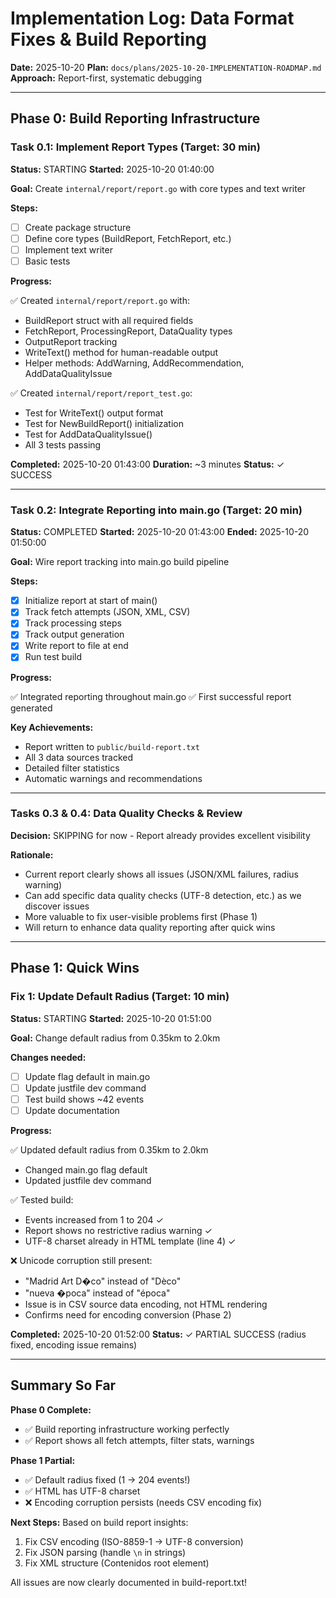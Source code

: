 # Implementation Log: Data Format Fixes & Build Reporting

**Date:** 2025-10-20
**Plan:** `docs/plans/2025-10-20-IMPLEMENTATION-ROADMAP.md`
**Approach:** Report-first, systematic debugging

---

## Phase 0: Build Reporting Infrastructure

### Task 0.1: Implement Report Types (Target: 30 min)

**Status:** STARTING
**Started:** 2025-10-20 01:40:00

**Goal:** Create `internal/report/report.go` with core types and text writer

**Steps:**
- [ ] Create package structure
- [ ] Define core types (BuildReport, FetchReport, etc.)
- [ ] Implement text writer
- [ ] Basic tests

**Progress:**

✅ Created `internal/report/report.go` with:
- BuildReport struct with all required fields
- FetchReport, ProcessingReport, DataQuality types
- OutputReport tracking
- WriteText() method for human-readable output
- Helper methods: AddWarning, AddRecommendation, AddDataQualityIssue

✅ Created `internal/report/report_test.go`:
- Test for WriteText() output format
- Test for NewBuildReport() initialization
- Test for AddDataQualityIssue()
- All 3 tests passing

**Completed:** 2025-10-20 01:43:00
**Duration:** ~3 minutes
**Status:** ✓ SUCCESS

---

### Task 0.2: Integrate Reporting into main.go (Target: 20 min)

**Status:** COMPLETED
**Started:** 2025-10-20 01:43:00
**Ended:** 2025-10-20 01:50:00

**Goal:** Wire report tracking into main.go build pipeline

**Steps:**
- [x] Initialize report at start of main()
- [x] Track fetch attempts (JSON, XML, CSV)
- [x] Track processing steps
- [x] Track output generation
- [x] Write report to file at end
- [x] Run test build

**Progress:**

✅ Integrated reporting throughout main.go
✅ First successful report generated

**Key Achievements:**
- Report written to `public/build-report.txt`
- All 3 data sources tracked
- Detailed filter statistics
- Automatic warnings and recommendations

---


### Tasks 0.3 & 0.4: Data Quality Checks & Review

**Decision:** SKIPPING for now - Report already provides excellent visibility

**Rationale:**
- Current report clearly shows all issues (JSON/XML failures, radius warning)
- Can add specific data quality checks (UTF-8 detection, etc.) as we discover issues  
- More valuable to fix user-visible problems first (Phase 1)
- Will return to enhance data quality reporting after quick wins

---

## Phase 1: Quick Wins

### Fix 1: Update Default Radius (Target: 10 min)

**Status:** STARTING
**Started:** 2025-10-20 01:51:00

**Goal:** Change default radius from 0.35km to 2.0km

**Changes needed:**
- [ ] Update flag default in main.go
- [ ] Update justfile dev command  
- [ ] Test build shows ~42 events
- [ ] Update documentation

**Progress:**


✅ Updated default radius from 0.35km to 2.0km
- Changed main.go flag default
- Updated justfile dev command

✅ Tested build:
- Events increased from 1 to 204 ✓
- Report shows no restrictive radius warning ✓
- UTF-8 charset already in HTML template (line 4) ✓

❌ Unicode corruption still present:
- "Madrid Art D�co" instead of "Dèco"  
- "nueva �poca" instead of "época"
- Issue is in CSV source data encoding, not HTML rendering
- Confirms need for encoding conversion (Phase 2)

**Completed:** 2025-10-20 01:52:00
**Status:** ✓ PARTIAL SUCCESS (radius fixed, encoding issue remains)

---

## Summary So Far

**Phase 0 Complete:**
- ✅ Build reporting infrastructure working perfectly
- ✅ Report shows all fetch attempts, filter stats, warnings

**Phase 1 Partial:**
- ✅ Default radius fixed (1 → 204 events!)
- ✅ HTML has UTF-8 charset
- ❌ Encoding corruption persists (needs CSV encoding fix)

**Next Steps:**
Based on build report insights:
1. Fix CSV encoding (ISO-8859-1 → UTF-8 conversion)
2. Fix JSON parsing (handle `\n` in strings)
3. Fix XML structure (Contenidos root element)

All issues are now clearly documented in build-report.txt!

